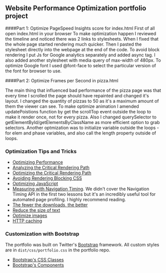 ## Website Performance Optimization portfolio project

####Part 1: Optimize PageSpeed Insights score for index.html
First of all open index.html in your browser 
To make optimization happen I reviewed the timeline and noticed there was 2 links to stylesheets.
When I fixed that the whole page started rendering much quicker.
Then I pasted the stylesheet directly into the webpage at the end of the code.
To avoid block rendering I put Js for Google analytics separately and added async tag. I also added another stylesheet with media query of max-width of 480px.
To optimize Google font I used @font-face to select the particular version of the font for browser to use.

####Part 2: Optimize Frames per Second in pizza.html

The main thing that influenced bad performance of the pizza page was that every time I scrolled the page should have repainted and changed it's layout. 
I changed the quantity of pizzas to 50 as it's a maximum amount of them the viewer can see. To make optimize animation I amended updatePoistions function by get the scrollTop event outside the loop to make it render once, not for every pizza.
Also I changed querySelector to getElementById/getElementsByClassName as more efficient option to grab selectors.
Another optmization was to initialize variable outside the loops - for elem and phase variables, and also call the length property outside of loops.

### Optimization Tips and Tricks
* [Optimizing Performance](https://developers.google.com/web/fundamentals/performance/ "web performance")
* [Analyzing the Critical Rendering Path](https://developers.google.com/web/fundamentals/performance/critical-rendering-path/analyzing-crp.html "analyzing crp")
* [Optimizing the Critical Rendering Path](https://developers.google.com/web/fundamentals/performance/critical-rendering-path/optimizing-critical-rendering-path.html "optimize the crp!")
* [Avoiding Rendering Blocking CSS](https://developers.google.com/web/fundamentals/performance/critical-rendering-path/render-blocking-css.html "render blocking css")
* [Optimizing JavaScript](https://developers.google.com/web/fundamentals/performance/critical-rendering-path/adding-interactivity-with-javascript.html "javascript")
* [Measuring with Navigation Timing](https://developers.google.com/web/fundamentals/performance/critical-rendering-path/measure-crp.html "nav timing api"). We didn't cover the Navigation Timing API in the first two lessons but it's an incredibly useful tool for automated page profiling. I highly recommend reading.
* <a href="https://developers.google.com/web/fundamentals/performance/optimizing-content-efficiency/eliminate-downloads.html">The fewer the downloads, the better</a>
* <a href="https://developers.google.com/web/fundamentals/performance/optimizing-content-efficiency/optimize-encoding-and-transfer.html">Reduce the size of text</a>
* <a href="https://developers.google.com/web/fundamentals/performance/optimizing-content-efficiency/image-optimization.html">Optimize images</a>
* <a href="https://developers.google.com/web/fundamentals/performance/optimizing-content-efficiency/http-caching.html">HTTP caching</a>

### Customization with Bootstrap
The portfolio was built on Twitter's <a href="http://getbootstrap.com/">Bootstrap</a> framework. All custom styles are in `dist/css/portfolio.css` in the portfolio repo.

* <a href="http://getbootstrap.com/css/">Bootstrap's CSS Classes</a>
* <a href="http://getbootstrap.com/components/">Bootstrap's Components</a>
